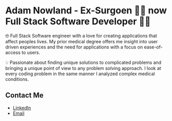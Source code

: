 # Adam Nowland - Ex-Surgoen 👨‍⚕️ now Full Stack Software Developer 👨‍💻 

🤓 Full Stack Software engineer with a love for creating applications that affect peoples lives. My prior medical degree offers me insight into 
user driven experiences and the need for applications with a focus on ease-of-access to users.

💡 Passionate about finding unique solutions to complicated problems and bringing a unique point of view to any problem solving approach. I look at every
coding problem in the same manner I analyzed complex medical conditions. 


## Contact Me
 - [LinkedIn](https://www.linkedin.com/in/adam-nowland/) 
 - [Email](mailto:acnowland@gmail.com)



<!--
**acnowland/acnowland** is a ✨ _special_ ✨ repository because its `README.md` (this file) appears on your GitHub profile.

Here are some ideas to get you started:

- 🔭 I’m currently working on ...
- 🌱 I’m currently learning ...
- 👯 I’m looking to collaborate on ...
- 🤔 I’m looking for help with ...
- 💬 Ask me about ...
- 📫 How to reach me: ...
- 😄 Pronouns: ...
- ⚡ Fun fact: ...
-->
